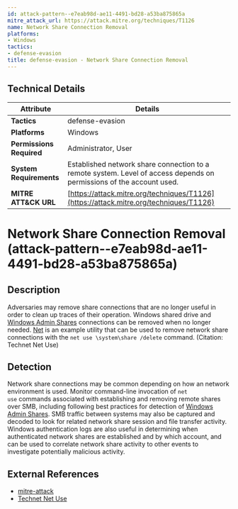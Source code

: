 ```yaml
---
id: attack-pattern--e7eab98d-ae11-4491-bd28-a53ba875865a
mitre_attack_url: https://attack.mitre.org/techniques/T1126
name: Network Share Connection Removal
platforms:
- Windows
tactics:
- defense-evasion
title: defense-evasion - Network Share Connection Removal
---
```


## Technical Details

| Attribute | Details |
|-----------|----------|
| **Tactics** | defense-evasion |
| **Platforms** | Windows |
| **Permissions Required** | Administrator, User |
| **System Requirements** | Established network share connection to a remote system. Level of access depends on permissions of the account used. |
| **MITRE ATT&CK URL** | [https://attack.mitre.org/techniques/T1126](https://attack.mitre.org/techniques/T1126) |

# Network Share Connection Removal (attack-pattern--e7eab98d-ae11-4491-bd28-a53ba875865a)

## Description
Adversaries may remove share connections that are no longer useful in order to clean up traces of their operation. Windows shared drive and [Windows Admin Shares](https://attack.mitre.org/techniques/T1077) connections can be removed when no longer needed. [Net](https://attack.mitre.org/software/S0039) is an example utility that can be used to remove network share connections with the <code>net use \\system\share /delete</code> command. (Citation: Technet Net Use)



## Detection
Network share connections may be common depending on how an network environment is used. Monitor command-line invocation of <code>net use</code> commands associated with establishing and removing remote shares over SMB, including following best practices for detection of [Windows Admin Shares](https://attack.mitre.org/techniques/T1077). SMB traffic between systems may also be captured and decoded to look for related network share session and file transfer activity. Windows authentication logs are also useful in determining when authenticated network shares are established and by which account, and can be used to correlate network share activity to other events to investigate potentially malicious activity.

## External References
- [mitre-attack](https://attack.mitre.org/techniques/T1126)
- [Technet Net Use](https://technet.microsoft.com/bb490717.aspx)
